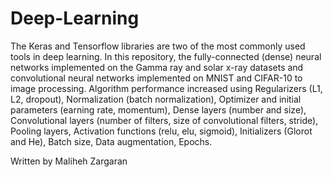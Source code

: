 # Deep-Learning
 The Keras and Tensorflow libraries are two of the most commonly used tools in deep learning. In this repository, the fully-connected (dense) neural networks implemented on the Gamma ray and solar x-ray datasets and convolutional neural networks implemented on MNIST and CIFAR-10 to image processing. Algorithm performance increased using Regularizers (L1, L2, dropout), Normalization (batch normalization), Optimizer and initial parameters (earning rate, momentum), Dense layers (number and size), Convolutional layers (number of filters, size of convolutional filters, stride), Pooling layers, Activation functions (relu, elu, sigmoid), Initializers (Glorot and He), Batch size, Data augmentation, Epochs.
 
 Written by Maliheh Zargaran 
